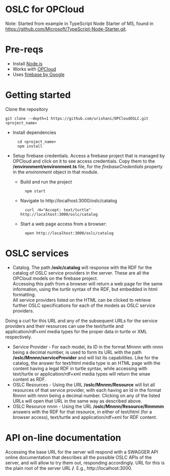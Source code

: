# OSLC for OPCloud

Note: Started from example in TypeScript Node Starter of MS, found in https://github.com/Microsoft/TypeScript-Node-Starter.git.

# Pre-reqs
- Install [Node.js](https://nodejs.org/en/)
- Works with [OPCloud](https://github.com/NataliLevi/model-opcloud)
- Uses [firebase by Google](http://firebase.google.com)

# Getting started
Clone the repository

    git clone --depth=1 https://github.com/urishani/OPCloudOSLC.git <project_name>

- Install dependencies

        cd <project_name>
        npm install

- Setup firebase credentials. Access a firebase project that is managed by OPCloud and click on it to see access credentials. Copy them to the **/environment/environment.ts** file, for the *firebaseCredentials* property in the *environment* object in that module.

    - Build and run the project

            npm start

    - Navigate to http://localhost:3000/oslc/catalog

            curl -H="Accept: text/turtle" http://localhost:3000/oslc/catalog

    - Start a web page access from a browser:

            open http://localhost:3000/oslc/catalog

# OSLC services
- Catalog. The path **/oslc/catalog** will response with the RDF for the catalog of OSLC service providers in the server. These are all the OPCloud models on the firebase project.<br>
Accessing this path from a browser will return a web page for the same information, using the *turtle* syntax of the RDF, but embedded in html formatting.<br>
All service providers listed on the HTML can be clicked to retrieve further OSLC specifications for each of the models as OSLC service providers.

Doing a curl for this URL and any of the subsequent URLs for the service providers and their resources can use the text/turtle and application/rdf+xml media types for the proper data in turtle or XML respectively. 
- Service Provider - For each model, its ID in the format Mnnnn with nnnn being a decimal number, is used to form its URL with the path **/oslc/Mnnnn/serviceProvider** and will list its capabilities. Like for the catalog, the answer for text/html media type is an HTML page with the content having a legal RDF in turtle syntax, while accessing with text/turtle or application/rdf+xml media types will return the smae content as RDF.
- OSLC Resources - Using the URL **/oslc/Mnnnn/Resource** will list all resources of that service provider, with each having an Id in the format Rnnnn with nnnn being a decimal number. Clicking on any of the listed URLs will open that URL in the same way as described above.
- OSLC Resource nnnn - Using the URL **/oslc/Mnnnn/Resource/Rmmmm** answers with the RDF for that resource, in either of text/html (for a browser access), text/turtle and application/rdf+xml for RDF content.

# API on-line documentation
Accessing the base URL for the server will respond with a SWAGGER API online documentation that describes all the possible OSLC APIs of the server, and will allow to try them out, responding accordingly. URL for this is the plain root of the server URL **/**. E.g., http://localhost:3000.

